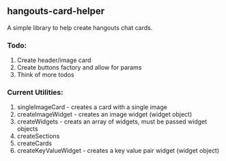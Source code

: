 ## hangouts-card-helper

A simple library to help create hangouts chat cards.

### Todo:

1. Create header/image card
2. Create buttons factory and allow for params
3. Think of more todos

### Current Utilities:

1. singleImageCard - creates a card with a single image
2. createImageWidget - creates an image widget (widget object)
3. createWidgets - creats an array of widgets, must be passed widget objects
4. createSections
5. createCards
6. createKeyValueWidget - creates a key value pair widget (widget object)
